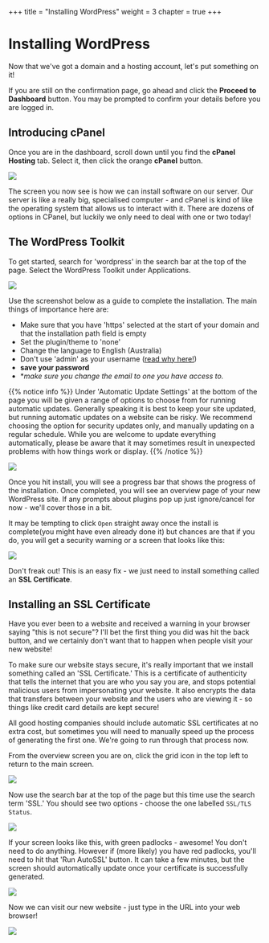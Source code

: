 +++
title = "Installing WordPress"
weight = 3
chapter = true
+++

# Installing WordPress

Now that we've got a domain and a hosting account, let's put something on it!

If you are still on the confirmation page, go ahead and click the **Proceed to Dashboard** button. You may be prompted to confirm your details before you are logged in.

## Introducing cPanel

Once you are in the dashboard, scroll down until you find the **cPanel Hosting** tab. Select it, then click the orange **cPanel** button.

![](images/dasboard.jpg)

The screen you now see is how we can install software on our server. Our server is like a really big, specialised computer - and cPanel is kind of like the operating system that allows us to interact with it. There are dozens of options in CPanel, but luckily we only need to deal with one or two today!

## The WordPress Toolkit

To get started, search for 'wordpress' in the search bar at the top of the page. Select the WordPress Toolkit under Applications.

![](images/cpanel_toolkit.jpg)

Use the screenshot below as a guide to complete the installation. The main things of importance here are:
- Make sure that you have 'https' selected at the start of your domain and that the installation path field is empty
- Set the plugin/theme to 'none'
- Change the language to English (Australia)
- Don't use 'admin' as your username ([read why here!](https://www.wpsuperstars.net/change-admin-username/))
- **save your password**
- **make sure you change the email to one you have access to.*

{{% notice info %}}
Under 'Automatic Update Settings' at the bottom of the page you will be given a range of options to choose from for running automatic updates. Generally speaking it is best to keep your site updated, but running automatic updates on a website can be risky. We recommend choosing the option for security updates only, and manually updating on a regular schedule. While you are welcome to update everything automatically, please be aware that it may sometimes result in unexpected problems with how things work or display.
{{% /notice %}}

![](images/wordpress_install.jpg)

Once you hit install, you will see a progress bar that shows the progress of the installation. Once completed, you will see an overview page of your new WordPress site. If any prompts about plugins pop up just ignore/cancel for now - we'll cover those in a bit.

It may be tempting to click `Open` straight away once the install is complete(you might have even already done it) but chances are that if you do, you will get a security warning or a screen that looks like this:

![](images/not_secure.jpg)

Don't freak out! This is an easy fix - we just need to install something called an **SSL Certificate**.

## Installing an SSL Certificate

Have you ever been to a website and received a warning in your browser saying "this is not secure"? I'll bet the first thing you did was hit the back button, and we certainly don't want that to happen when people visit your new website!

To make sure our website stays secure, it's really important that we install something called an 'SSL Certificate.' This is a certificate of authenticity that tells the internet that you are who you say you are, and stops potential malicious users from impersonating your website. It also encrypts the data that transfers between your website and the users who are viewing it - so things like credit card details are kept secure!

All good hosting companies should include automatic SSL certificates at no extra cost, but sometimes you will need to manually speed up the process of generating the first one. We're going to run through that process now.

From the overview screen you are on, click the grid icon in the top left to return to the main screen.

![](images/return_to_cpanel.jpg)

Now use the search bar at the top of the page but this time use the search term 'SSL.' You should see two options - choose the one labelled `SSL/TLS Status`.

 ![](images/cpanel_ssl.jpg)
 
 If your screen looks like this, with green padlocks - awesome! You don't need to do anything. However if (more likely) you have red padlocks, you'll need to hit that 'Run AutoSSL' button. It can take a few minutes, but the screen should automatically update once your certificate is successfully generated.
 
 ![](images/ssl_good.jpg)
 
 Now we can visit our new website - just type in the URL into your web browser!
 
 ![](images/success.jpg)
